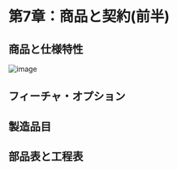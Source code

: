 # 第7章：商品と契約(前半)

## 商品と仕様特性
![image](https://user-images.githubusercontent.com/44853475/139512018-792bb988-5d4e-4e4d-ab2b-a90a3c40ea4d.png)

## フィーチャ・オプション

## 製造品目


## 部品表と工程表



